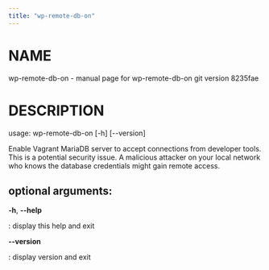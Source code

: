 ```yaml
---
title: "wp-remote-db-on"
---
```



NAME
====

wp-remote-db-on - manual page for wp-remote-db-on git version 8235fae

DESCRIPTION
===========

usage: wp-remote-db-on \[-h\] \[\--version\]

Enable Vagrant MariaDB server to accept connections from developer
tools. This is a potential security issue. A malicious attacker on your
local network who knows the database credentials might gain remote
access.

optional arguments:
-------------------

**-h**, **\--help**

:   display this help and exit

**\--version**

:   display version and exit
